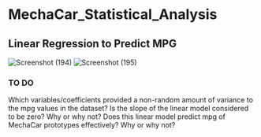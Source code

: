 # MechaCar_Statistical_Analysis

## Linear Regression to Predict MPG
![Screenshot (194)](https://user-images.githubusercontent.com/58046234/161165667-2713918f-728e-4b97-b0c3-68945d35dfe2.png)
![Screenshot (195)](https://user-images.githubusercontent.com/58046234/161165678-17f0356c-47cc-4c07-96fe-746d66ab7c2e.png)
### **TO DO**
Which variables/coefficients provided a non-random amount of variance to the mpg values in the dataset?
Is the slope of the linear model considered to be zero? Why or why not?
Does this linear model predict mpg of MechaCar prototypes effectively? Why or why not?
